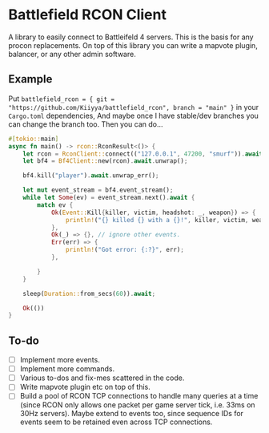 # Battlefield RCON Client
A library to easily connect to Battleifeld 4 servers.
This is the basis for any procon replacements.
On top of this library you can write a mapvote plugin, balancer, or any other admin software.

## Example

Put `battlefield_rcon = { git = "https://github.com/Kiiyya/battlefield_rcon", branch = "main" }` in your `Cargo.toml` dependencies,
And maybe once I have stable/dev branches you can change the branch too. Then you can do...

```rust
#[tokio::main]
async fn main() -> rcon::RconResult<()> {
    let rcon = RconClient::connect(("127.0.0.1", 47200, "smurf")).await?;
    let bf4 = Bf4Client::new(rcon).await.unwrap();

    bf4.kill("player").await.unwrap_err();

    let mut event_stream = bf4.event_stream();
    while let Some(ev) = event_stream.next().await {
        match ev {
            Ok(Event::Kill{killer, victim, headshot: _, weapon}) => {
                println!("{} killed {} with a {}!", killer, victim, weapon);
            },
            Ok(_) => {}, // ignore other events.
            Err(err) => {
                println!("Got error: {:?}", err);
            },

        }
    }

    sleep(Duration::from_secs(60)).await;

    Ok(())
}
```

## To-do
- [ ] Implement more events.
- [ ] Implement more commands.
- [ ] Various to-dos and fix-mes scattered in the code.
- [ ] Write mapvote plugin etc on top of this.
- [ ] Build a pool of RCON TCP connections to handle many queries at a time (since RCON only allows one packet per game server tick, i.e. 33ms on 30Hz servers). Maybe extend to events too, since sequence IDs for events seem to be retained even across TCP connections.